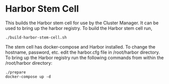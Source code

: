# Harbor Stem Cell

This builds the Harbor stem cell for use by the Cluster Manager. It can be used to bring up the harbor registry. To 
build the Harbor stem cell run,

```
./build-harbor-stem-cell.sh
```

The stem cell has docker-compose and Harbor installed. To change the hostname, password, etc. edit the harbor.cfg 
file in /root/harbor directory. To bring up the Harbor registry run the following commands from within the 
/root/harbor directory:

```
./prepare
docker-compose up -d
```
